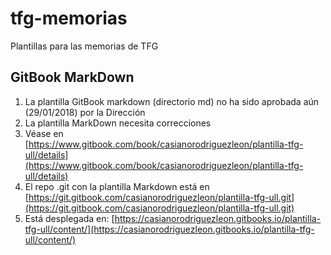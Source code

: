 # tfg-memorias

Plantillas para las memorias de TFG 


## GitBook MarkDown
1. La plantilla GitBook markdown (directorio md) no ha sido aprobada aún (29/01/2018) por la Dirección
2. La plantilla MarkDown necesita correcciones
3. Véase en [https://www.gitbook.com/book/casianorodriguezleon/plantilla-tfg-ull/details](https://www.gitbook.com/book/casianorodriguezleon/plantilla-tfg-ull/details)
3. El repo .git con la plantilla Markdown está en [https://git.gitbook.com/casianorodriguezleon/plantilla-tfg-ull.git](https://git.gitbook.com/casianorodriguezleon/plantilla-tfg-ull.git)
4. Está desplegada en: [https://casianorodriguezleon.gitbooks.io/plantilla-tfg-ull/content/](https://casianorodriguezleon.gitbooks.io/plantilla-tfg-ull/content/)


